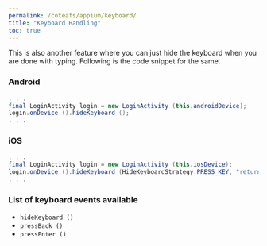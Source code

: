 ```yaml
---
permalink: /coteafs/appium/keyboard/
title: "Keyboard Handling"
toc: true
---
```


This is also another feature where you can just hide the keyboard when you are done with typing. Following is the code snippet for the same.

### Android

```java
. . .
final LoginActivity login = new LoginActivity (this.androidDevice);
login.onDevice ().hideKeyboard ();
. . .
```

### iOS

```java
. . .
final LoginActivity login = new LoginActivity (this.iosDevice);
login.onDevice ().hideKeyboard (HideKeyboardStrategy.PRESS_KEY, "return");
. . .
```

### List of keyboard events available
* `hideKeyboard ()`
* `pressBack ()`
* `pressEnter ()`
